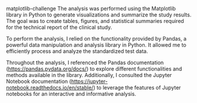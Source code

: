 matplotlib-challenge
The analysis was performed using the Matplotlib library in Python to generate visualizations and summarize the study results. The goal was to create tables, figures, and statistical summaries required for the technical report of the clinical study.

To perform the analysis, I relied on the functionality provided by Pandas, a powerful data manipulation and analysis library in Python. It allowed me to efficiently process and analyze the standardized test data.

Throughout the analysis, I referenced the Pandas documentation (https://pandas.pydata.org/docs/) to explore different functionalities and methods available in the library. Additionally, I consulted the Jupyter Notebook documentation (https://jupyter-notebook.readthedocs.io/en/stable/) to leverage the features of Jupyter notebooks for an interactive and informative analysis.

